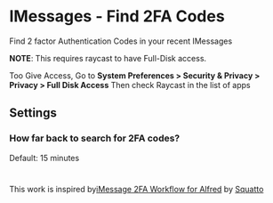 # IMessages - Find 2FA Codes

Find 2 factor Authentication Codes in your recent IMessages

**NOTE**: This requires raycast to have Full-Disk access.

Too Give Access, Go to **System Preferences > Security & Privacy > Privacy > Full Disk Access**
Then check Raycast in the list of apps

## Settings

### How far back to search for 2FA codes?

Default: 15 minutes

#

This work is inspired by[iMessage 2FA Workflow for Alfred](https://github.com/squatto/alfred-imessage-2fa) by [Squatto](https://github.com/squatto)
